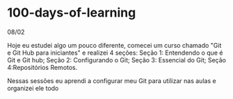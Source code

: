 # 100-days-of-learning

08/02

Hoje eu estudei algo um pouco diferente, comecei um curso chamado "Git e Git Hub para iniciantes" e realizei 4 seções:
Seção 1: Entendendo o que é Git e Git hub;
Seção 2: Configurando o Git;
Seção 3: Essencial do Git;
Seção 4:Repositórios Remotos.

Nessas sessões eu aprendi a configurar meu Git para utilizar nas aulas e organizei ele todo
